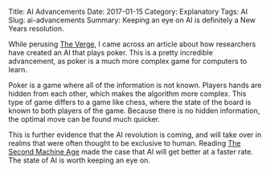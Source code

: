 Title: AI Advancements
Date: 2017-01-15
Category: Explanatory
Tags: AI
Slug: ai-advancements
Summary: Keeping an eye on AI is definitely a New Years resolution. 

While perusing [The Verge](http://www.theverge.com/2017/1/10/14220578/ai-deepstack-beats-poker-pros-no-limit-texas-hold-em), I came across an article about how researchers have created an AI that plays poker. This is a pretty incredible advancement, as poker is a much more complex game for computers to learn. 

Poker is a game where all of the information is not known. Players hands are hidden from each other, which makes the algorithm more complex. This type of game differs to a game like chess, where the state of the board is known to both players of the game. Because there is no hidden information, the optimal move can be found much quicker.  

This is further evidence that the AI revolution is coming, and will take over in realms that were often thought to be exclusive to human. Reading [The Second Machine Age](https://www.amazon.com/Second-Machine-Age-Prosperity-Technologies/dp/0393350649 "Amazon link") made the case that AI will get better at a faster rate. The state of AI is worth keeping an eye on. 